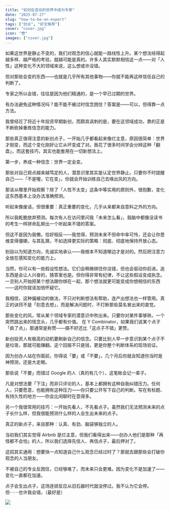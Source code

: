 ```yaml
---
title: "如何在变动的世界中成为专家"
date: "2025-07-27"
slug: "how-to-be-an-expert"
tags: ["创业", "好文推荐"]
cover: "cover.jpg"
icon: "😎"
images: ["cover.jpg"]
---
```

如果这世界是静止不变的，我们对观念的信心就能一路线性上升。某个想法经得起越多样、越严格的考验，就越可能是真的。许多人其实默默相信这一点——对「人性」这种变化不大的领域来说，这么想或许没错。



但对那些会变的东西——也就是几乎所有其他事物——你就不能再这样信任自己的判断了。



专家之所以会错，往往是因为他们精通的，是一个早已过期的世界。



有办法避免这种情况吗？能不能不被过时信念困住？答案是——可以，但得靠一点方法。



我曾经花了将近十年投资早期新创，而颇具讽刺的是，要在这领域成功，靠的正是不断砍掉重练信念的能力。



那些真正值得注意的新创点子，一开始几乎都看起来像烂主意，原因很简单：世界才刚变，而这个变化刚好让它从坏变成了对。我花了很多时间学会分辨这种「翻盘」，而这套技巧，其实也能套用在一切新想法上。



第一步，养成一种信念：世界一定会变。



那些对自己观点越来越笃定的人，潜意识里其实是认定世界静止。只要你不时提醒自己——「不是喔，它在变」，你就会开始训练自己去嗅出风的方向。



那该从哪里开始观察？除了「人性不太变」这条中等实用的原则外，很抱歉，变化这东西基本上没办法准确预测。



听起来像废话，但很重要：真正重要的变化，几乎从来都来自意料之外的方向。



所以我乾脆放弃预测。每次有人在访问里问我「未来怎么看」，我脑中都像没读书的考生一样拼命乱掰出一个听起来不错的答案。



但这不是因为我懒。恰好相反——我觉得，预测未来不但命中率可怜，还会让你思维变得僵硬。与其乱猜，不如选择更实际的策略：彻底、彻底地保持开放心态。



别自以为知道方向，先诚实地承认——我根本不知道哪边才是对的。然后把注意力全放在感知变化的能力上。



当然，你可以有一些假设性想法。它们会稍微绑住你没错，但也会驱动你前进。追东西是会让人兴奋的，猜答案也是。但你得非常有纪律，不让这些假设变成执念。
一旦别人开始把某个想法跟你绑在一起，那个想法就更可能变成你想相信的东西——这时你就该加倍怀疑它。



我相信，这种偏被动的做法，不只对判断想法有帮助，连产出想法也一样管用。真正的诀窍不是「刻意去想」，而是解决问题时，不打断那些莫名冒出来的直觉。



那些变化的风，常从某个领域专家的潜意识中吹出来。只要你对某件事够熟，一个突然跳出来的怪念头，几乎都有价值。
在 Y Combinator，如果我们说某个点子「疯了点」，那通常是称赞——搞不好还比「这点子不错」更赞。



新创投资人有极高的动机要刷新自己的信念。只要比别人早一步意识到某个点子不是垃圾，那就可能赚翻。这个回报不只是钱，更是你整个判断体系的现场验证。



因为创办人站在你面前，你得说「要」或「不要」，几个月后你就会知道你当时是神预测，还是大走眼。



那些说「不要」而错过 Google 的人（真的有几个），这笔帐会记一辈子。



凡是对想法要「下注」而非只评论的人，基本上都拥有这种自我纠错压力。任何人，只要愿意，也能拥有这种压力——你只要公开写下自己的判断。写在有标题、有持久性的地方——你会比闲聊时在意得多。



另一个我很常用的技巧：一开始先看人，不先看点子。虽然我们无法预测未来的点子长什么样，但我很能预测什么样的人会生出未来的点子。



真正的新点子，来自那种：认真、有劲、脑袋够独立的人。



当初我们其实觉得 Airbnb 是烂主意，但我们看得出来——创办人他们是那种「再怪都不会怕」的人，所以我们选择先信人、再信点子，最后押对了。



这招其实通用：想要快一点知道自己什么观念已经过时了？那就去跟那些会打破你观念的人当朋友。



不被自己的专业反困住，已经够难了，而未来只会更难。因为变化不是加速了——变化一直都在加速。



点子会生出点子，这场连锁反应从旧石器时代就没停过。我不认为它会停。
但⋯⋯也许我会错。（最好是）




![](https://prod-files-secure.s3.us-west-2.amazonaws.com/112d0858-5090-4d34-a606-b75eb8d65fd2/46476355-9cf3-4e99-9b7a-3531bc426380/1000202064.png?X-Amz-Algorithm=AWS4-HMAC-SHA256&X-Amz-Content-Sha256=UNSIGNED-PAYLOAD&X-Amz-Credential=ASIAZI2LB466W6V4SBOF%2F20251027%2Fus-west-2%2Fs3%2Faws4_request&X-Amz-Date=20251027T153323Z&X-Amz-Expires=3600&X-Amz-Security-Token=IQoJb3JpZ2luX2VjEO7%2F%2F%2F%2F%2F%2F%2F%2F%2F%2FwEaCXVzLXdlc3QtMiJGMEQCIGG2PcvxTKETwnC%2F6mYMja8fn4aT4ljTpKtk3cDEr6jeAiArg9FEGjJD1pors%2B6Fd9yhw6oHtqDHXcaxx7fpx4u%2FiSqIBAin%2F%2F%2F%2F%2F%2F%2F%2F%2F%2F8BEAAaDDYzNzQyMzE4MzgwNSIMyfCEru%2BN2P98l%2BlOKtwDT6uCljaAn7m%2BdI%2Bg6b2fZi%2B6Pz2reLq75dxwVQRJsoKSgsGW9ihOdojolHTA3%2Fxfxj0ymIwbHkdO%2F498iBnUDMx1RVex41tygr0UvneXuOc%2FLJxnc5Z%2FOjEmPJDeojLcjGUCWbJzo11wz2k8%2Fgid9CrMaqUxdXBVoBGlmJAFFRLyVGa4Ui8617PQ0cbbi2jaN%2Fi3gv2kt5o6V6PCzhB%2Ft0gFM9upRJrLyFWphNVqjlbRme%2B8JFu6Jgo36lfMyBRhPTjv8His%2FqYlpHqJyOeWe8%2Brznjql2%2BtdkehbDNmEOjrESm0cFpehQLIizz22YR3vKaSXhE3LkjqMhUZDqSyhKznem1e7d8b3wnV8gPV3OSOcymRyhdVogUy%2F2TYqHa%2BWv26cM%2BpVqCo4PNli3nQEUpktm9w%2FFhJTnRIOh%2BAbB%2F2Xep3qi12wD%2BqN0tIPh7z4BWaMPFX9TlQ2NTvBVreo3fCSAykk%2BEFEuUqHs7MA3JMNXp430wX8d4CqAD%2B0X6N36SgKENDqBpTwWkEDC3oDntgxK7K4X6PCod4yDa5j%2FVzojaeg9umgAZ2cFjpNiUtrFzVqD3M6qnxg1bwqJvt2oeVSJtF%2BKmSKvj1Q2XqbKJtSrS%2FuwctzO6OjnMwxf39xwY6pgFDbbYEYTvB6ABeFguOqKW3yr0iYTcq8wg3F%2BpBe%2FB3OLqb7nfSB4qftI0fNFkm6L4rdWiO0Wjq1PwyRzJDYOGZF26LuuMVy424g41B%2BJc7goMmyRRtTrMdLIq3LNB%2BL121B%2Fse5XaaMAyUj1sHsjdLct2ZyOp7zRmW%2B6yaPAyl581Q4LcF%2BIKNaxsTfhtviuKfvnMMLSQVWvwokftRoEjp2w4QWuj8&X-Amz-Signature=1c62bdb425ec6778f09ac9e158fc8ffab8cd1c487a25007c82a945461e5bf5b7&X-Amz-SignedHeaders=host&x-amz-checksum-mode=ENABLED&x-id=GetObject)

